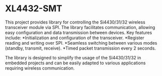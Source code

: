 # XL4432-SMT

This project provides library for controlling the Si4430/31/32 wireless transceiver module via SPI. The library facilitates communication, allowing easy configuration and data transmission between devices. Key features include:
*Initialization and configuration of the transceiver.
*Register reading and writing over SPI.
*Seamless switching between various modes (standby, transmit, receive).
*Timed packet transmission every 2 seconds.

The library is designed to simplify the usage of the Si4430/31/32 in embedded projects and can be easily adapted to various applications requiring wireless communication.
